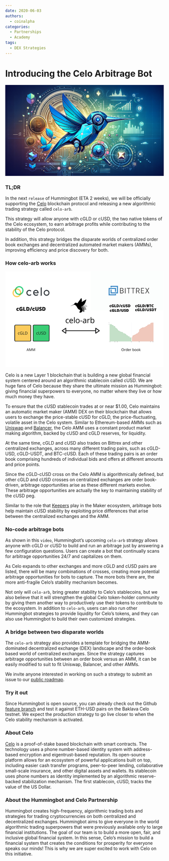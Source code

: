 ```yaml
---
date: 2020-06-03
authors:
  - coinalpha
categories:
  - Partnerships
  - Academy
tags:
  - DEX Strategies
---
```



# Introducing the Celo Arbitrage Bot

![cover](cover.webp)


### TL;DR
In the next `release` of Hummingbot (ETA 2 weeks), we will be officially supporting the [Celo](https://celo.org/) blockchain protocol and releasing a new algorithmic trading strategy called `celo-arb`. 

This strategy will allow anyone with cGLD or cUSD, the two native tokens of the Celo ecosystem, to earn arbitrage profits while contributing to the stability of the Celo protocol. 

In addition, this strategy bridges the disparate worlds of centralized order book exchanges and decentralized automated market makers (AMMs), improving efficiency and price discovery for both.

<!-- more -->

### How celo-arb works

![](./celo-arb.png)

Celo is a new Layer 1 blockchain that is building a new global financial system centered around an algorithmic stablecoin called cUSD. We are huge fans of Celo because they share the ultimate mission as Hummingbot: giving financial superpowers to everyone, no matter where they live or how much money they have. 

To ensure that the cUSD stablecoin trades at or near $1.00, Celo maintains an automatic market maker (AMM) DEX on their blockchain that allows users to exchange the price-stable cUSD for cGLD, the price-fluctuating, volatile asset in the Celo system. Similar to Ethereum-based AMMs such as [Uniswap](https://uniswap.exchange/) and [Balancer](https://balancer.finance/), the Celo AMM uses a constant product market making algorithm, backed by cUSD and cGLD reserves, for liquidity.

At the same time, cGLD and cUSD also trades on Bittrex and other centralized exchanges, across many different trading pairs, such as cGLD-USD, cGLD-USDT, and BTC-cUSD. Each of these trading pairs is an order book comprising hundreds of individual bids and offers at different amounts and price points.

Since the cGLD-cUSD cross on the Celo AMM is algorithmically defined, but other cGLD and cUSD crosses on centralized exchanges are order book-driven, arbitrage opportunities arise as these different markets evolve. These arbitrage opportunities are actually the key to maintaining stability of the cUSD peg. 

Similar to the role that [Keepers](https://developer.makerdao.com/keepers/) play in the Maker ecosystem, arbitrage bots help maintain cUSD stability by exploiting price differences that arise between the centralized exchanges and the AMM.

### No-code arbitrage bots

As shown in this `video`, Hummingbot’s upcoming `celo-arb` strategy allows anyone with cGLD or cUSD to build and run an arbitrage just by answering a few configuration questions. Users can create a bot that continually scans for arbitrage opportunities 24/7 and capitalizes on them. 

As Celo expands to other exchanges and more cGLD and cUSD pairs are listed, there will be many combinations of crosses, creating more potential arbitrage opportunities for bots to capture. The more bots there are, the more anti-fragile Celo’s stability mechanism becomes.

Not only will `celo-arb`, bring greater stability to Celo’s stablecoins, but we also believe that it will strengthen the global Celo token-holder community by giving them another way to productively use their tokens to contribute to the ecosystem. In addition to `celo-arb`, users can also run other Hummingbot strategies to provide liquidity for Celo’s tokens, and they can also use Hummingbot to build their own customized strategies.

### A bridge between two disparate worlds

The `celo-arb` strategy also provides a template for bridging the AMM-dominated decentralized exchange (DEX) landscape and the order-book based world of centralized exchanges. Since the strategy captures arbitrage opportunities between an order book versus an AMM, it can be easily modified to suit to fit Uniswap, Balancer, and other AMMs. 

We invite anyone interested in working on such a strategy to submit an issue to our [public roadmap](https://github.com/orgs/hummingbot/projects/1).

### Try it out

Since Hummingbot is open source, you can already check out the Github [feature branch](https://github.com/hummingbot/hummingbot/tree/development) and test it against ETH-USD pairs on the Baklava Celo testnet. We expect the production strategy to go live closer to when the Celo stability mechanism is activated.

### About Celo

[Celo](https://celo.org/) is a proof-of-stake based blockchain with smart contracts. The technology uses a phone number-based identity system with address-based encryption and eigentrust-based reputation. Its open-source platform allows for an ecosystem of powerful applications built on top, including easier cash transfer programs, peer-to-peer lending, collaborative small-scale insurance, and other digital assets and wallets. Its stablecoin uses phone numbers as identity implemented by an algorithmic reserve-backed stabilization mechanism. The first stablecoin, cUSD, tracks the value of the US Dollar. 

### About the Hummingbot and Celo Partnership

Hummingbot creates high-frequency, algorithmic trading bots and strategies for trading cryptocurrencies on both centralized and decentralized exchanges. Hummingbot aims to give everyone in the world algorithmic trading superpowers that were previously available only to large financial institutions. The goal of our team is to build a more open, fair, and inclusive global financial system. In this sense, Celo’s mission to build a financial system that creates the conditions for prosperity for everyone speaks our minds! This is why we are super excited to work with Celo on this initiative. 
